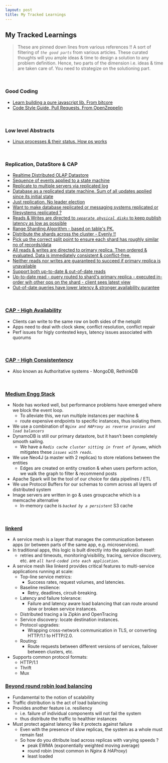 ```yaml
---
layout: post
title: My Tracked Learnings
---
```


## My Tracked Learnings

> These are pinned down lines from various references !! A sort of filtering of 
*`the good parts`* from various articles. These curated thoughts will you ample 
ideas & time to design a solution to any problem definition. Hence, two parts of 
the dimension i.e. ideas & time are taken care of. You need to strategize on the
solutioning part.

<br />

### Good Coding

- [Learn building a pure javascript lib. From bitcore](https://github.com/bitpay/bitcore-lib)
- [Code Style Guide, Pull Requests. From OpenZeppelin](https://github.com/OpenZeppelin/zeppelin-solidity/blob/master/CONTRIBUTING.md#style-guidelines)

<br />

### Low level Abstracts

- [Linux processes & their status. How ps works](https://fredrb.github.io/2016/10/01/Understanding-proc/)

<br />

### Replication, DataStore & CAP

- [Realtime Distributed OLAP Datastore](http://www.slideshare.net/KishoreGopalakrishna/pinot-realtime-distributed-olap-datastore)
- [Sequence of events applied to a state machine](http://bookkeeper.apache.org/)
- [Replicate to multiple servers via replicated log](http://bookkeeper.apache.org/)
- [Database as a replicated state machine. Sum of all updates applied since its initial state](http://bookkeeper.apache.org/)
- [Just replication. No leader election](http://bookkeeper.apache.org/)
- [Want to make database replicated or messaging systems replicated or filesystems replicated ?](http://bookkeeper.apache.org/)
- [Reads & Writes are directed to *`separate physical disks`* to keep publish latency as low as possible](https://github.com/yahoo/pulsar)
- [Range Sharding Algorithm - based on table's PK.](https://rethinkdb.com/docs/architecture/)
- [Distribute the shards across the cluster - Evenly !!](https://rethinkdb.com/docs/architecture/)
- [Pick up the correct split point to ensure each shard has roughly similar no of records/data](https://rethinkdb.com/docs/architecture/)
- [All reads & writes are directed to primary replica. Then ordered & evaluated. Data is immediately consistent & conflict-free.](https://rethinkdb.com/docs/architecture/)
- [Neither reads nor writes are guaranteed to succeed if primary replica is unavailable](https://rethinkdb.com/docs/architecture/)
- [Support both up-to-date & out-of-date reads](https://rethinkdb.com/docs/architecture/)
- [Up-to-date read - query routed to shard's primary replica - executed in-order wih other ops on the shard - client sees latest view](https://rethinkdb.com/docs/architecture/)
- [Out-of-date queries have lower latency & stronger availability gurantee](https://rethinkdb.com/docs/architecture/)

<br />

### [CAP - High Availability](https://rethinkdb.com/docs/architecture/)

- Clients can write to the same row on both sides of the netsplit
- Apps need to deal with clock skew, conflict resolution, conflict repair
- Perf issues for higly contested keys, latency issues associated with quorums

<br />

### [CAP - High Consistentency](https://rethinkdb.com/docs/architecture/)

- Also known as Authoritative systems - MongoDB, RethinkDB

<br />

### [Medium Engg Stack](https://medium.engineering/the-stack-that-helped-medium-drive-2-6-millennia-of-reading-time-e56801f7c492#.1fpa19iya)

- Node has worked well, but performance problems have emerged where we block the event loop. 
  - To alleviate this, we run multiple instances per machine &
  - route expensive endpoints to specific instances, thus isolating them.
- We use a combination of *`Nginx and HAProxy as reverse proxies and load balancers`*
- DynamoDB is still our primary datastore, but it hasn’t been completely smooth sailing. 
  - We have a *`Redis cache cluster sitting in front of Dynamo`*, which mitigates these *`issues with reads`*.
- We use Neo4J (a master with 2 replicas) to store relations between the entities
  - Edges are created on entity creation & when users perform action, we walk the graph to filter & recommend posts
- Apache Spark will be the tool of our choice for data pipelines / ETL
- We use Protocol Buffers for our schemas to comm across all layers of distributed system
- Image servers are written in go & uses groupcache which is a memcache alternative
  - In-memory cache is *`backed by a persistent`* S3 cache

<br />

### [linkerd](https://blog.buoyant.io/2016/10/04/a-service-mesh-for-kubernetes-part-i-top-line-service-metrics/)

- A service mesh is a layer that manages the communication between apps (or between parts of the same app, e.g. microservices). 
- In traditional apps, this logic is built directly into the application itself: 
  - retries and timeouts, monitoring/visibility, tracing, service discovery, etc. are *`all hard-coded into each application`*.
- A service mesh like linkerd provides critical features to multi-service applications running at scale:
  - Top-line service metrics: 
    - Success rates, request volumes, and latencies.
  - Baseline resilience: 
    - Retry, deadlines, circuit-breaking.
  - Latency and failure tolerance: 
    - Failure and latency aware load balancing that can route around slow or broken service instances.
  - Distributed tracing a la Zipkin and OpenTracing
  - Service discovery: locate destination instances.
  - Protocol upgrades: 
    - Wrapping cross-network communication in TLS, or converting HTTP/1.1 to HTTP/2.0.
  - Routing: 
    - Route requests between different versions of services, failover between clusters, etc.
- Supports common protocol formats:
  - HTTP/1.1
  - Thrift
  - Mux

### [Beyond round robin load balancing](https://blog.buoyant.io/2016/03/16/beyond-round-robin-load-balancing-for-latency/)

- Fundamental to the notion of scalability
- Traffic distribution is the act of load balancing
- Provides another feature i.e. resiliency
  - i.e. failure of individual components will not fail the system
  - thus distribute the traffic to healthier instances
- Must protect against latency like it protects against failure
  - Even with the presence of slow replicas, the system as a whole must remain fast
  - So how do you ditribute load across replicas with varying speeds ?
    - peak EWMA (exponentially weighted moving average)
    - round robin (most common in *Nginx & HAProxy*)
    - least loaded
